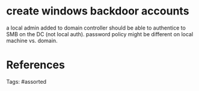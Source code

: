 # create windows backdoor accounts
a local admin added to domain controller should be able to authentice to SMB on the DC (not local auth).
password policy might be different on local machine vs. domain.

# References

Tags:
    #assorted
